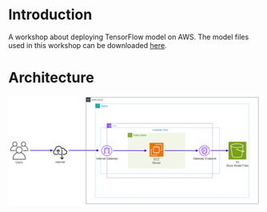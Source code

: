 # Introduction
A workshop about deploying TensorFlow model on AWS. The model files used in 
this workshop can be downloaded [here]().

# Architecture
![architecture](static/images/machine_translation_sys.png)